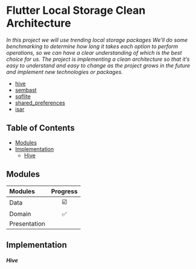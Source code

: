 # Flutter Local Storage Clean Architecture

<i> In this project we will use trending local storage packages We’ll do some benchmarking to determine how long it takes each option to perform operations, so we can have a clear understanding of which is the best choice for us. 
The project is implementing  a clean architecture so that it’s easy to understand and easy to change as the project grows in the future and implement new technologies or packages.
</i>
- [hive](https://pub.dev/packages/hive)
- [sembast](https://pub.dev/packages/sembast)
- [sqflite](https://pub.dev/packages/sqflite)
- [shared_preferences](https://pub.dev/packages/shared_preferences)
- [isar](https://pub.dev/packages/isar)

## Table of Contents
- [Modules](#modules)
- [Implementation](#implementation)
  - [Hive](#hive)

## Modules
| Modules       | Progress   |
| :----------   | :-------:  |
| Data          |    ☑️     | 
| Domain        |    ✅     |
| Presentation  |            |

## Implementation
##### Hive

